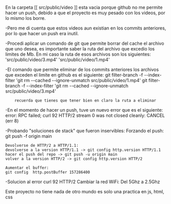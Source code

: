 En la carpeta [[ src/public/video ]] esta vacia porque github no me permite hacer un push, debido a que el proyecto es muy pesado con los videos, por lo mismo los borre.

-Pero me di cuenta que estos videos aun existian en los commits anteriores, por lo que hacer un push era inutil.

-Procedi aplicar un comando de git que permite borrar del cache el archivo que uno desea, es importante saber la ruta del archivo que excedio los limites de Mb. En mi caso la ruta de esos archivos son los siguientes: 
    'src/public/video/3.mp4'
    'src/public/video/1.mp4'

-El comando que permite eliminar de los commits anteriores los archivos que exceden el limite en github es el siguiente:
    git filter-branch -f --index-filter 'git rm --cached --ignore-unmatch src/public/video/1.mp4'
    git filter-branch -f --index-filter 'git rm --cached --ignore-unmatch src/public/video/3.mp4'

        recuerda que tienes que tener bien en claro la ruta a eliminar

-En el momento de hacer un push, tuve un nuevo error que es el siguiente:
    error: RPC failed; curl 92 HTTP/2 stream 0 was not closed cleanly: CANCEL (err 8)

-Probando "soluciones de stack" que fueron inservibles:
    Forzando el push:
    git push -f origin main

    Devolverse de HTTP/2 a HTTP/1.1:
    devolverse a la version HTTP/1.1 -> git config http.version HTTP/1.1
    hacer el push del repo -> git push -u origin main
    volver a la version HTTP/2 -> git config http.version HTTP/2

    Aumentar el buffer:
    git config  http.postBuffer 157286400

-Solucion al error curl 92 HTTP/2
    Cambiar la red WiFi:
    Del 5Ghz a 2.5Ghz


Este proyecto no tiene nada de otro mundo es solo una practica en js, html, css
